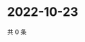 # 2022-10-23

共 0 条

<!-- BEGIN WEIBO -->
<!-- 最后更新时间 Sun Oct 23 2022 23:19:55 GMT+0800 (China Standard Time) -->

<!-- END WEIBO -->
